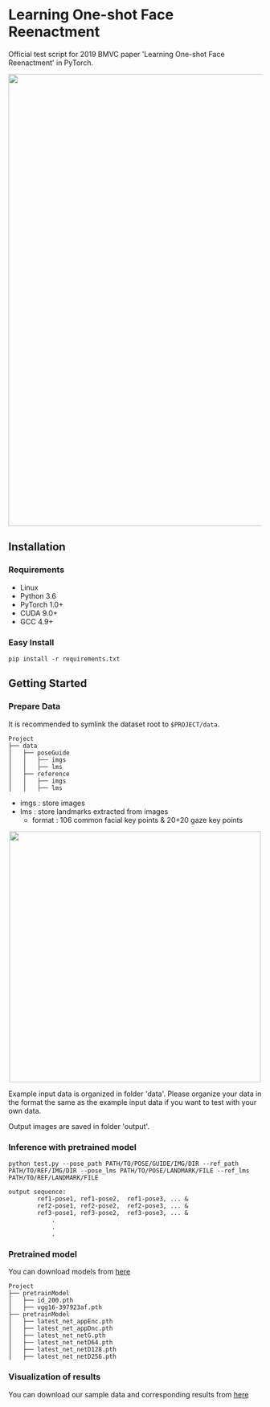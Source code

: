 # Learning One-shot Face Reenactment
Official test script for 2019 BMVC paper 'Learning One-shot Face Reenactment' in PyTorch.

<img src="https://github.com/bj80heyue/Learning_One_Shot_Face_Reenactment/blob/master/pics/main.png" width = 900 align=middle>

## Installation

### Requirements
- Linux
- Python 3.6
- PyTorch 1.0+
- CUDA 9.0+
- GCC 4.9+

### Easy Install
```shell
pip install -r requirements.txt
```

## Getting Started

### Prepare Data
It is recommended to symlink the dataset root to `$PROJECT/data`.
```shell
Project
├── data
│   ├── poseGuide
│   │   ├── imgs
│   │   ├── lms
│   ├── reference
│   │   ├── imgs
│   │   ├── lms
```
- imgs : store images
- lms : store landmarks extracted from images
	- format : 106 common facial key points & 20+20 gaze key points
	
<div align="center"><img src="https://github.com/bj80heyue/Learning_One_Shot_Face_Reenactment/blob/master/pics/lms.png" width = 500></div>

Example input data is organized in folder 'data'. Please organize your data in the format the same as the example input data if you want to test with your own data. 

Output images are saved in folder 'output'.

### Inference with pretrained model
```
python test.py --pose_path PATH/TO/POSE/GUIDE/IMG/DIR --ref_path PATH/TO/REF/IMG/DIR --pose_lms PATH/TO/POSE/LANDMARK/FILE --ref_lms PATH/TO/REF/LANDMARK/FILE
```

```
output sequence: 
		ref1-pose1, ref1-pose2,  ref1-pose3, ... &
		ref2-pose1, ref2-pose2,  ref2-pose3, ... &
		ref3-pose1, ref3-pose2,  ref3-pose3, ... &
		    .				
		    .				
		    .					
```

### Pretrained model
You can download models from [here](https://drive.google.com/open?id=1Wnc2TGwFQM4PdCdeSn-trI75UeGbuY_E) 
```shell
Project
├── pretrainModel
│   ├── id_200.pth
│   ├── vgg16-397923af.pth
├── pretrainModel
│   ├── latest_net_appEnc.pth
│   ├── latest_net_appDnc.pth
│   ├── latest_net_netG.pth
│   ├── latest_net_netD64.pth
│   ├── latest_net_netD128.pth
│   ├── latest_net_netD256.pth
```

### Visualization of results
You can download our sample data and corresponding results from [here](https://drive.google.com/open?id=1Ia8YJrtYTvNRwBfcKK7iBSAf5vb8gkqw)





 
